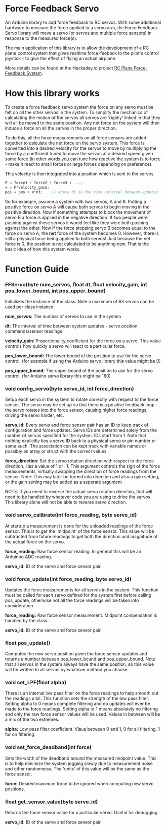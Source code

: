 # Force Feedback Servo

An Arduino library to add force feedback to RC servos. With some additional hardware to measure the force applied to a servo arm, the Force Feedback Servo library will move a servo (or servos and multiple force sensors) in response to the measured force(s). 

The main application of this library is to allow the development of a RC plane control system that gives realtime force-feeback to the pilot's control joystick - to give the effect of flying an actual airplane. 

More details can be found at the Hackaday.io project [RC Plane Force-Feedback System](https://hackaday.io/project/164194-rc-plane-force-feedback-system). 

# How this library works
To create a force feedback servo system the force on any servo must be felt on all the other servos in the system. To simplify the mechanics of calculating the motion of the servos all servos are 'rigidly' linked in that they will all be moved to the same position. Any net force on the system will then induce a force on all the servos in the proper direction. 

To do this, all the force measurements on all force sensors are added together to calculate the net force on the servo system. This force is converted into a desired velocity for the servos to move by multiplying the force by a coefficient tuned to move the servos at a desired speed given some force (in other words you can tune how reactive the system is to force - make it react to small forces or large forces depending on preference). 

This velocity is then integrated into a position which is sent to the servos. 

```C
F = force1 + force2 + force3 + ...;
v = F*velocity_gain;
pos = pos + v*dt;    // where dt is the time interval between updates
```

So for example, assume a system with two servos, A and B. Putting a positive force on servo A will cause both servos to begin moving in the positive direction. Now if something attempts to block the movement of servo B a force is applied in the negative direction. If two people were pushing against these servos it would feel like they were both pushing against the other. Now if the force stopping servo B becomes equal to the force on servo A, the **net** force of the system becomes 0. However, there is still a physical force being applied to both servos! Just because the net force is 0, the position is not calculated to be anything new. That is the basic idea of how this system works. 

# Function Guide

### FFServo(byte num_servos, float dt, float velocity_gain, int pos_lower_bound, int pos_upper_bound)
Initializes the instance of the class. Note a maximum of 63 servos can be used per class instance.

**num_servos:** The number of servos to use in the system

**dt:** The interval of time between system updates - servo position commands/sensor readings

**velocity_gain:** Proportionality coefficient for the force on a servo. This value controls how quickly a servo will react to a particular force. 

**pos_lower_bound:** The lower bound of the position to use for the servo control. (for example if using the Arduino servo library this value might be 0)

**pos_upper_bound:** The upper bound of the position to use for the servo control. (for Arduino servo library this might be 180)

### void config_servo(byte servo_id, int force_direction)
Setup each servo in the system to rotate correctly with respect to the force sensor. The servo may be set up so that there is a positive feedback loop - the servo rotates into the force sensor, causing higher force readings, driving the servo harder, etc. 

**servo_id:** Every servo and force sensor pair has an ID to keep track of configuration and force updates. Servo IDs are determined solely from the number of servos specified for the system. IDs start from 1. 
Note that nothing explicitly ties a servo ID back to a physical servo or pin number or some such. The association can be kept track with variable names or possibly an array or struct with the correct values. 

**force_direction:** Set the servo rotation direction with respect to the force direction. Has a value of 1 or -1. This argument controls the sign of the force measurements, virtually swapping the direction of force readings from the sensor. 
Note: This may later be turned into direction and also a gain setting, or the gain setting may be added as a seperate argument

NOTE: If you need to reverse the actual servo rotation direction, that will need to be handled by whatever code you are using to drive the servos. This library alone will not be able to reverse servo direction. 

### void servo_calibrate(int force_reading, byte servo_id)
At startup a measurement is done for the unloaded readings of the force sensor. This is to get the 'midpoint' of the force sensor. This value will be subtracted from future readings to get both the direction and magnitude of the actual force on the servo. 

**force_reading:** Raw force sensor reading. In general this will be an Arduinno ADC reading. 

**servo_id:** ID of the servo and force sensor pair. 

### void force_update(int force_reading, byte servo_id)
Updates the force measurements for all servos in the system. This function must be called for each servo defined for the system first before calling pos_update, otherwise not all the force readings will be taken into consideration. 

**force_reading:** Raw force sensor measurement. Midpoint compensation is handled by the class. 

**servo_id:** ID of the servo and force sensor pair. 

### float pos_update()
Computes the new servo position given the force sensor updates and returns a number between pos_lower_bound and pos_upper_bound. Note that all servos in the system always have the same position, so this value will be written to all servos by whatever method you choose. 

### void set_LPF(float alpha)
There is an internal low pass filter on the force readings to help smooth out the readings a bit. This function sets the strength of the low pass filter. Setting alpha to 0 means complete filtering and no updates will ever be made to the force readings. Setting alpha to 1 means absolutely no filtering and only the raw force sensor values will be used. Values in between will be a mix of the two extremes. 

**alpha:** Low pass filter coefficient. Vlaue between 0 and 1, 0 for all filtering, 1 for on filtering. 

### void set_force_deadband(int force)
Sets the width of the deadband around the measured midpoint value. This is to help minimize the system jogging slowly due to measurement noise and other randomness. The 'units' of this value will be the same as the force sensor. 

**force:** Desired maximum force to be ignored when computing new servo positions. 

### float get_sensor_value(byte servo_id)
Returns the force sensor value for a particular servo. Useful for debugging. 

**servo_id:** ID of the servo and force sensor pair. 
